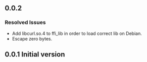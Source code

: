 ## 0.0.2

### Resolved Issues

* Add libcurl.so.4 to ffi_lib in order to load correct lib on Debian.
* Escape zero bytes.

## 0.0.1 Initial version
